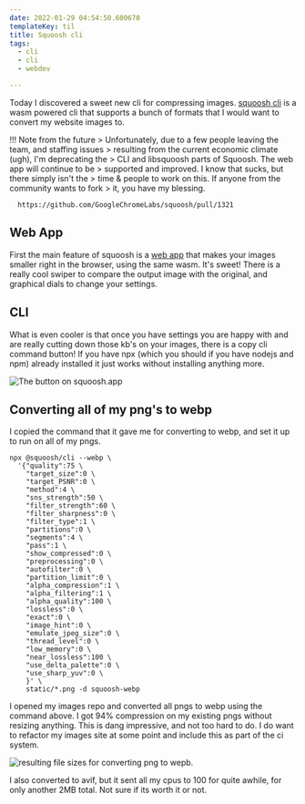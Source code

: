 ```yaml
---
date: 2022-01-29 04:54:50.600670
templateKey: til
title: Squoosh cli
tags:
  - cli
  - cli
  - webdev

---
```


Today I discovered a sweet new cli for compressing images.
[squoosh cli](https://github.com/GoogleChromeLabs/squoosh/tree/dev/cli)
is a wasm powered cli that supports a bunch of formats that I would want to
convert my website images to.

!!! Note from the future
      > Unfortunately, due to a few people leaving the team, and staffing issues
      > resulting from the current economic climate (ugh), I'm deprecating the
      > CLI and libsquoosh parts of Squoosh. The web app will continue to be
      > supported and improved. I know that sucks, but there simply isn't the
      > time & people to work on this. If anyone from the community wants to fork
      > it, you have my blessing.

      https://github.com/GoogleChromeLabs/squoosh/pull/1321

## Web App

First the main feature of squoosh is a [web app](https://squoosh.app) that
makes your images smaller right in the browser, using the same wasm.  It's
sweet!  There is a really cool swiper to compare the output image with the
original, and graphical dials to change your settings.

## CLI

What is even cooler is that once you have settings you are happy with and are
really cutting down those kb's on your images, there is a copy cli command
button!  If you have npx (which you should if you have nodejs and npm) already
installed it just works without installing anything more.

![The button on squoosh.app](https://images.waylonwalker.com/squoosh-cli-button.png)

## Converting all of my png's to webp

I copied the command that it gave me for converting to webp, and set it up to
run on all of my pngs.

```
npx @squoosh/cli --webp \
  '{"quality":75 \
    "target_size":0 \
    "target_PSNR":0 \
    "method":4 \
    "sns_strength":50 \
    "filter_strength":60 \
    "filter_sharpness":0 \
    "filter_type":1 \
    "partitions":0 \
    "segments":4 \
    "pass":1 \
    "show_compressed":0 \
    "preprocessing":0 \
    "autofilter":0 \
    "partition_limit":0 \
    "alpha_compression":1 \
    "alpha_filtering":1 \
    "alpha_quality":100 \
    "lossless":0 \
    "exact":0 \
    "image_hint":0 \
    "emulate_jpeg_size":0 \
    "thread_level":0 \
    "low_memory":0 \
    "near_lossless":100 \
    "use_delta_palette":0 \
    "use_sharp_yuv":0 \
    }' \
    static/*.png -d squoosh-webp
```

I opened my images repo and converted all pngs to webp using the command above.
I got 94% compression on my existing pngs without resizing anything.  This is
dang impressive, and not too hard to do.  I do want to refactor my images site
at some point and include this as part of the ci system.

![resulting file sizes for converting png to wepb.](https://images.waylonwalker.com/squoosh-webp-results.png)

I also converted to avif, but it sent all my cpus to 100 for quite awhile, for
only another 2MB total.  Not sure if its worth it or not.
